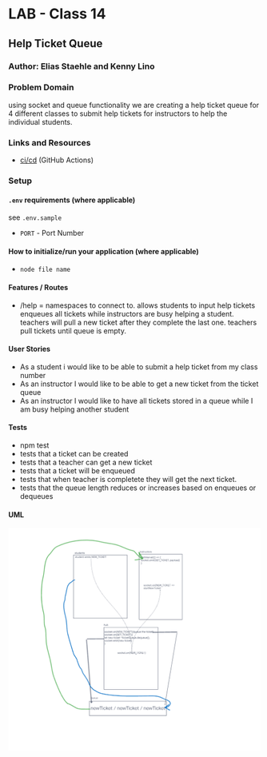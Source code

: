 # LAB - Class 14

## Help Ticket Queue

### Author: Elias Staehle and Kenny Lino

### Problem Domain

using socket and queue functionality we are creating a help ticket queue for 4 different classes to submit help tickets for instructors to help the individual students.

### Links and Resources

- [ci/cd](https://github.com/EDStaehle/auth-api/actions) (GitHub Actions)

### Setup

#### `.env` requirements (where applicable)

see `.env.sample`

- `PORT` - Port Number

#### How to initialize/run your application (where applicable)

- `node file name`

#### Features / Routes

- /help = namespaces to connect to.
allows students to input help tickets
enqueues all tickets while instructors are busy helping a student.
teachers will pull a new ticket after they complete the last one.
teachers pull tickets until queue is empty.

#### User Stories

- As a student i would like to be able to submit a help ticket from my class number
- As an instructor I would like to be able to get a new ticket from the ticket queue
- As an instructor I would like to have all tickets stored in a queue while I am busy helping another student

#### Tests

- npm test
- tests that a ticket can be created
- tests that a teacher can get a new ticket
- tests that a ticket will be enqueued
- tests that when teacher is completete they will get the next ticket.
- tests that the queue length reduces or increases based on enqueues or dequeues

#### UML

![UML](./lab-14-uml.png)
